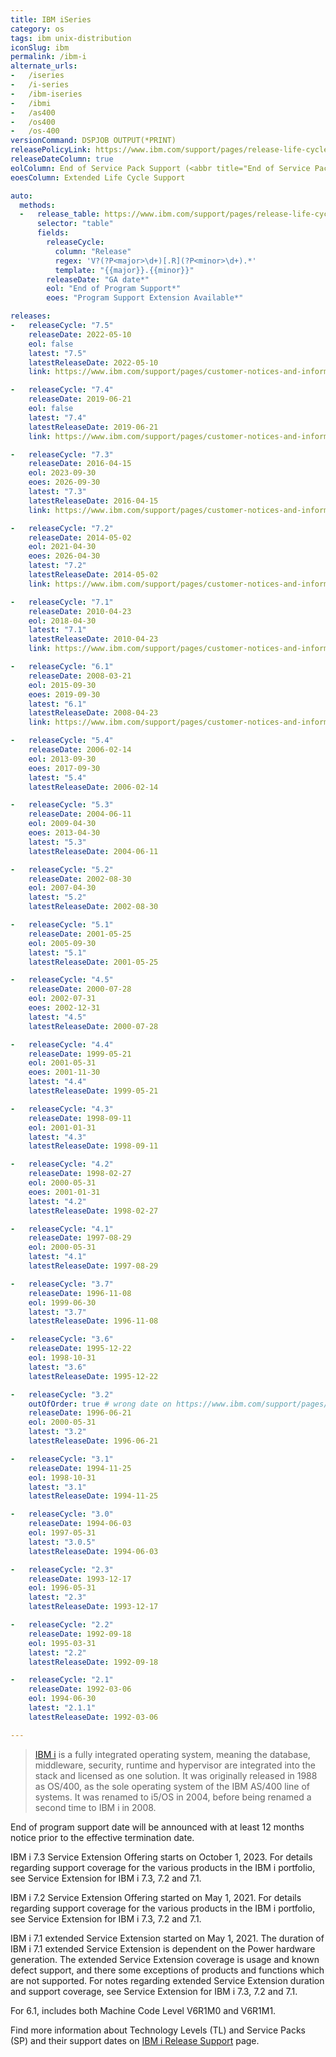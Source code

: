 ```yaml
---
title: IBM iSeries
category: os
tags: ibm unix-distribution
iconSlug: ibm
permalink: /ibm-i
alternate_urls:
-   /iseries
-   /i-series
-   /ibm-iseries
-   /ibmi
-   /as400
-   /os400
-   /os-400
versionCommand: DSPJOB OUTPUT(*PRINT)
releasePolicyLink: https://www.ibm.com/support/pages/release-life-cycle # https://www.ibm.com/support/pages/ibm-i-release-support
releaseDateColumn: true
eolColumn: End of Service Pack Support (<abbr title="End of Service Pack Support">EoSPS</abbr>)
eoesColumn: Extended Life Cycle Support

auto:
  methods:
  -   release_table: https://www.ibm.com/support/pages/release-life-cycle
      selector: "table"
      fields:
        releaseCycle:
          column: "Release"
          regex: 'V?(?P<major>\d+)[.R](?P<minor>\d+).*'
          template: "{{major}}.{{minor}}"
        releaseDate: "GA date*"
        eol: "End of Program Support*"
        eoes: "Program Support Extension Available*"

releases:
-   releaseCycle: "7.5"
    releaseDate: 2022-05-10
    eol: false
    latest: "7.5"
    latestReleaseDate: 2022-05-10
    link: https://www.ibm.com/support/pages/customer-notices-and-information-ibm-i-75

-   releaseCycle: "7.4"
    releaseDate: 2019-06-21
    eol: false
    latest: "7.4"
    latestReleaseDate: 2019-06-21
    link: https://www.ibm.com/support/pages/customer-notices-and-information-ibm-i-74

-   releaseCycle: "7.3"
    releaseDate: 2016-04-15
    eol: 2023-09-30
    eoes: 2026-09-30
    latest: "7.3"
    latestReleaseDate: 2016-04-15
    link: https://www.ibm.com/support/pages/customer-notices-and-information-ibm-i-73

-   releaseCycle: "7.2"
    releaseDate: 2014-05-02
    eol: 2021-04-30
    eoes: 2026-04-30
    latest: "7.2"
    latestReleaseDate: 2014-05-02
    link: https://www.ibm.com/support/pages/customer-notices-and-information-ibm-i-72

-   releaseCycle: "7.1"
    releaseDate: 2010-04-23
    eol: 2018-04-30
    latest: "7.1"
    latestReleaseDate: 2010-04-23
    link: https://www.ibm.com/support/pages/customer-notices-and-information-ibm-i-71

-   releaseCycle: "6.1"
    releaseDate: 2008-03-21
    eol: 2015-09-30
    eoes: 2019-09-30
    latest: "6.1"
    latestReleaseDate: 2008-04-23
    link: https://www.ibm.com/support/pages/customer-notices-and-information-ibm-i-61

-   releaseCycle: "5.4"
    releaseDate: 2006-02-14
    eol: 2013-09-30
    eoes: 2017-09-30
    latest: "5.4"
    latestReleaseDate: 2006-02-14

-   releaseCycle: "5.3"
    releaseDate: 2004-06-11
    eol: 2009-04-30
    eoes: 2013-04-30
    latest: "5.3"
    latestReleaseDate: 2004-06-11

-   releaseCycle: "5.2"
    releaseDate: 2002-08-30
    eol: 2007-04-30
    latest: "5.2"
    latestReleaseDate: 2002-08-30

-   releaseCycle: "5.1"
    releaseDate: 2001-05-25
    eol: 2005-09-30
    latest: "5.1"
    latestReleaseDate: 2001-05-25

-   releaseCycle: "4.5"
    releaseDate: 2000-07-28
    eol: 2002-07-31
    eoes: 2002-12-31
    latest: "4.5"
    latestReleaseDate: 2000-07-28

-   releaseCycle: "4.4"
    releaseDate: 1999-05-21
    eol: 2001-05-31
    eoes: 2001-11-30
    latest: "4.4"
    latestReleaseDate: 1999-05-21

-   releaseCycle: "4.3"
    releaseDate: 1998-09-11
    eol: 2001-01-31
    latest: "4.3"
    latestReleaseDate: 1998-09-11

-   releaseCycle: "4.2"
    releaseDate: 1998-02-27
    eol: 2000-05-31
    eoes: 2001-01-31
    latest: "4.2"
    latestReleaseDate: 1998-02-27

-   releaseCycle: "4.1"
    releaseDate: 1997-08-29
    eol: 2000-05-31
    latest: "4.1"
    latestReleaseDate: 1997-08-29

-   releaseCycle: "3.7"
    releaseDate: 1996-11-08
    eol: 1999-06-30
    latest: "3.7"
    latestReleaseDate: 1996-11-08

-   releaseCycle: "3.6"
    releaseDate: 1995-12-22
    eol: 1998-10-31
    latest: "3.6"
    latestReleaseDate: 1995-12-22

-   releaseCycle: "3.2"
    outOfOrder: true # wrong date on https://www.ibm.com/support/pages/release-life-cycle
    releaseDate: 1996-06-21
    eol: 2000-05-31
    latest: "3.2"
    latestReleaseDate: 1996-06-21

-   releaseCycle: "3.1"
    releaseDate: 1994-11-25
    eol: 1998-10-31
    latest: "3.1"
    latestReleaseDate: 1994-11-25

-   releaseCycle: "3.0"
    releaseDate: 1994-06-03
    eol: 1997-05-31
    latest: "3.0.5"
    latestReleaseDate: 1994-06-03

-   releaseCycle: "2.3"
    releaseDate: 1993-12-17
    eol: 1996-05-31
    latest: "2.3"
    latestReleaseDate: 1993-12-17

-   releaseCycle: "2.2"
    releaseDate: 1992-09-18
    eol: 1995-03-31
    latest: "2.2"
    latestReleaseDate: 1992-09-18

-   releaseCycle: "2.1"
    releaseDate: 1992-03-06
    eol: 1994-06-30
    latest: "2.1.1"
    latestReleaseDate: 1992-03-06

---
```


> [IBM i](https://www.ibm.com/products/ibm-i) is a fully integrated operating system, meaning the
> database, middleware, security, runtime and hypervisor are integrated into the stack and licensed
> as one solution. It was originally released in 1988 as OS/400, as the sole operating system of
> the IBM AS/400 line of systems. It was renamed to i5/OS in 2004, before being renamed a second
> time to IBM i in 2008.

End of program support date will be announced with at least 12 months notice prior to the effective
termination date.

IBM i 7.3 Service Extension Offering starts on October 1, 2023. For details regarding support coverage
for the various products in the IBM i portfolio, see Service Extension for IBM i 7.3, 7.2 and 7.1.

IBM i 7.2 Service Extension Offering started on May 1, 2021. For details regarding support coverage
for the various products in the IBM i portfolio, see Service Extension for IBM i 7.3, 7.2 and 7.1.

IBM i 7.1 extended Service Extension started on May 1, 2021. The duration of IBM i 7.1 extended
Service Extension is dependent on the Power hardware generation. The extended Service Extension
coverage is usage and known defect support, and there some exceptions of products and functions
which are not supported. For notes regarding extended Service Extension duration and support
coverage, see Service Extension for IBM i 7.3, 7.2 and 7.1.

For 6.1, includes both Machine Code Level V6R1M0 and V6R1M1.

Find more information about Technology Levels (TL) and Service Packs (SP) and their support dates
on [IBM i Release Support](https://www.ibm.com/support/pages/ibm-i-release-support) page.
